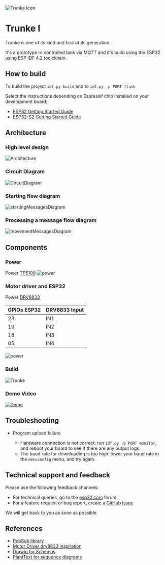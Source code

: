 ![Trunke Icon](./docs/tank_logo.png)
# Trunke I

Trunke is one of its kind and first of its generation.

It's a prototype rc controlled tank via MQTT and it's build using the ESP32 using ESP IDF 4.2 toolckhain. 

## How to build

To build the project `idf.py build` and to `idf.py -p PORT flash`  

Select the instructions depending on Espressif chip installed on your development board:

- [ESP32 Getting Started Guide](https://docs.espressif.com/projects/esp-idf/en/stable/get-started/index.html)
- [ESP32-S2 Getting Started Guide](https://docs.espressif.com/projects/esp-idf/en/latest/esp32s2/get-started/index.html)


## Architecture

### High level design
![Architecture](./docs/tank_rc.png)

### Circuit Diagram
![CircuitDiagram](./docs/CircuitDiagram.png)

### Starting flow diagram
![startingMessagesDiagram](./docs/startingMessagesDiagram.png)

### Processing a message flow diagram
![movementMessagesDiagram](./docs/movementMessagesDiagram.png)

## Components

### Power
Power [TP5100](https://es.aliexpress.com/item/4000130857356.html?spm=a2g0s.9042311.0.0.2f0963c0jgIbUb)
![power](./docs/power.jpg)

### Motor driver and ESP32
Power [DRV8833](https://es.aliexpress.com/item/32752397186.html?spm=a2g0s.9042311.0.0.2f0963c0jgIbUb)

| GPIOs ESP32 | DRV8833 Input |
| ----------- | ------------- |
| 23 | IN1 |
| 19 | IN2 |
| 18 | IN3 |
| 05 | IN4 |

![power](./docs/mcu.jpg)

### Build
![Trunke](./docs/image1.jpg)

### Demo Video
[![Demo](./docs/image2.jpg)](https://youtu.be/6UdqpzVhmrY)

## Troubleshooting

* Program upload failure

    * Hardware connection is not correct: run `idf.py -p PORT monitor`, and reboot your board to see if there are any output logs.
    * The baud rate for downloading is too high: lower your baud rate in the `menuconfig` menu, and try again.

## Technical support and feedback

Please use the following feedback channels:

* For technical queries, go to the [esp32.com](https://esp32.com/) forum
* For a feature request or bug report, create a [GitHub issue](https://github.com/espressif/esp-idf/issues)

We will get back to you as soon as possible.

## References
* [PubSub library](https://github.com/jaracil/pubsub-c)
* [Motor Driver drv8833 inspiration](https://github.com/Roger-random/ESP32Tests/tree/4dea2aafa04f983b8d4818b09d49e5d53878b2e6/FreeRTOS_Play/src)
* [Drawio for Schemas](https://www.draw.io/)
* [PlantText for sequence diagrams](https://www.planttext.com/)